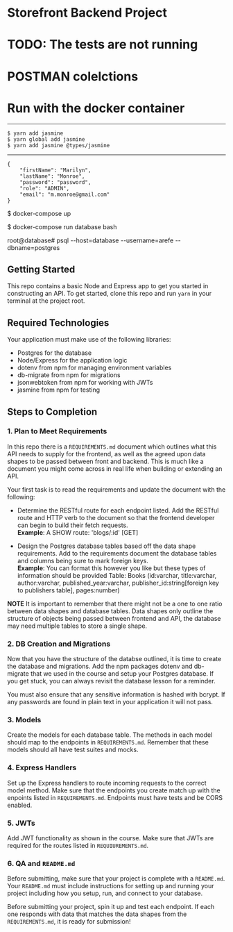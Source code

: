 # Storefront Backend Project


# TODO: The tests are not running
# POSTMAN colelctions
# Run with the docker container

---------------------------------------
    $ yarn add jasmine 
    $ yarn global add jasmine 
    $ yarn add jasmine @types/jasmine
---------------------------------------


    {
        "firstName": "Marilyn",
        "lastName": "Monroe",
        "password": "password",
        "role": "ADMIN", 
        "email": "m.monroe@gmail.com"
    }

$ docker-compose up               

<!-- to enter the bash terminal of the container -->
$ docker-compose run database bash

root@database# psql --host=database --username=arefe --dbname=postgres

<!-- 

# find the container name 
$ docker ps -a
#Run the below command to enter into the container (with the ID from step-1). 
$ docker exec -it <PSQL-Container-ID> bash

#Authenticate to start using as postgres user 
$ psql -h localhost -p 5432 -U postgres -W

 -->


## Getting Started

This repo contains a basic Node and Express app to get you started in constructing an API. To get started, clone this repo and run `yarn` in your terminal at the project root.

## Required Technologies

Your application must make use of the following libraries:

-   Postgres for the database
-   Node/Express for the application logic
-   dotenv from npm for managing environment variables
-   db-migrate from npm for migrations
-   jsonwebtoken from npm for working with JWTs
-   jasmine from npm for testing

## Steps to Completion

### 1. Plan to Meet Requirements

In this repo there is a `REQUIREMENTS.md` document which outlines what this API needs to supply for the frontend, as well as the agreed upon data shapes to be passed between front and backend. This is much like a document you might come across in real life when building or extending an API.

Your first task is to read the requirements and update the document with the following:

-   Determine the RESTful route for each endpoint listed. Add the RESTful route and HTTP verb to the document so that the frontend developer can begin to build their fetch requests.  
    **Example**: A SHOW route: 'blogs/:id' [GET]

-   Design the Postgres database tables based off the data shape requirements. Add to the requirements document the database tables and columns being sure to mark foreign keys.  
    **Example**: You can format this however you like but these types of information should be provided
    Table: Books (id:varchar, title:varchar, author:varchar, published_year:varchar, publisher_id:string[foreign key to publishers table], pages:number)

**NOTE** It is important to remember that there might not be a one to one ratio between data shapes and database tables. Data shapes only outline the structure of objects being passed between frontend and API, the database may need multiple tables to store a single shape.

### 2. DB Creation and Migrations

Now that you have the structure of the databse outlined, it is time to create the database and migrations. Add the npm packages dotenv and db-migrate that we used in the course and setup your Postgres database. If you get stuck, you can always revisit the database lesson for a reminder.

You must also ensure that any sensitive information is hashed with bcrypt. If any passwords are found in plain text in your application it will not pass.

### 3. Models

Create the models for each database table. The methods in each model should map to the endpoints in `REQUIREMENTS.md`. Remember that these models should all have test suites and mocks.

### 4. Express Handlers

Set up the Express handlers to route incoming requests to the correct model method. Make sure that the endpoints you create match up with the enpoints listed in `REQUIREMENTS.md`. Endpoints must have tests and be CORS enabled.

### 5. JWTs

Add JWT functionality as shown in the course. Make sure that JWTs are required for the routes listed in `REQUIUREMENTS.md`.

### 6. QA and `README.md`

Before submitting, make sure that your project is complete with a `README.md`. Your `README.md` must include instructions for setting up and running your project including how you setup, run, and connect to your database.

Before submitting your project, spin it up and test each endpoint. If each one responds with data that matches the data shapes from the `REQUIREMENTS.md`, it is ready for submission!
